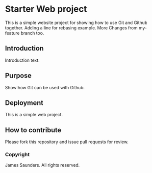 # Starter Web project

This is a simple website project for
showing how to use Git and Github together.
Adding a line for rebasing example.
More Changes from my-feature branch too.

## Introduction

Introduction text.

## Purpose

Show how Git can be used with Github.

## Deployment

This is a simple web project.

## How to contribute

Please fork this repository and issue pull requests for review.

### Copyright

James Saunders. All rights reserved.
